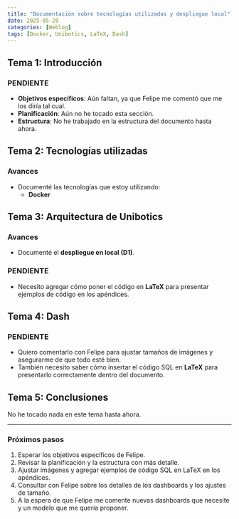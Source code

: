 ```yaml
---
title: "Documentación sobre tecnologías utilizadas y despliegue local"
date: 2025-05-28
categories: [Weblog]
tags: [Docker, Unibotics, LaTeX, Dash]
---
```


## Tema 1: Introducción

### PENDIENTE
- **Objetivos específicos**: Aún faltan, ya que Felipe me comentó que me los diría tal cual.  
- **Planificación**: Aún no he tocado esta sección.  
- **Estructura**: No he trabajado en la estructura del documento hasta ahora.

## Tema 2: Tecnologías utilizadas

### Avances
- Documenté las tecnologías que estoy utilizando:
  - **Docker**

## Tema 3: Arquitectura de Unibotics

### Avances
- Documenté el **despliegue en local (D1)**.

### PENDIENTE
- Necesito agregar cómo poner el código en **LaTeX** para presentar ejemplos de código en los apéndices.

## Tema 4: Dash

### PENDIENTE
- Quiero comentarlo con Felipe para ajustar tamaños de imágenes y asegurarme de que todo esté bien.  
- También necesito saber cómo insertar el código SQL en **LaTeX** para presentarlo correctamente dentro del documento.

## Tema 5: Conclusiones

No he tocado nada en este tema hasta ahora.

---

### Próximos pasos

1. Esperar los objetivos específicos de Felipe.  
2. Revisar la planificación y la estructura con más detalle.  
3. Ajustar imágenes y agregar ejemplos de código SQL en LaTeX en los apéndices.  
4. Consultar con Felipe sobre los detalles de los dashboards y los ajustes de tamaño.  
5. A la espera de que Felipe me comente nuevas dashboards que necesite y un modelo que me quería proponer.

